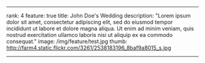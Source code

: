 ---

rank: 4
feature: true
title: John Doe's Wedding
description: "Lorem ipsum dolor sit amet, consectetur adipiscing elit, sed do eiusmod tempor incididunt ut labore et dolore magna aliqua. Ut enim ad minim veniam, quis nostrud exercitation ullamco laboris nisi ut aliquip ex ea commodo consequat."
image: /img/feature/test.jpg
thumb: http://farm4.static.flickr.com/3261/2538183196_8baf9a8015_s.jpg

---